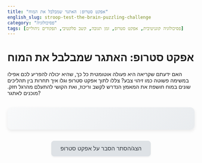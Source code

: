 ```yaml
---
title: "אפקט סטרופ: האתגר שמבלבל את המוח"
english_slug: stroop-test-the-brain-puzzling-challenge
category: "פסיכולוגיה"
tags: [פסיכולוגיה קוגניטיבית, אפקט סטרופ, זמן תגובה, קשב סלקטיבי, תפקודים ניהוליים]
---
```

# אפקט סטרופ: האתגר שמבלבל את המוח

האם ידעתם שקריאה היא פעולה אוטומטית כל כך, שהיא יכולה להפריע לכם אפילו במשימה פשוטה כמו זיהוי צבע? צללו לתוך אפקט סטרופ וגלו איך תחרות בין תהליכים שונים במוח חושפת את המאמץ הנדרש לקשב וריכוז, ואת הקושי להתעלם מהרגל חזק. מוכנים לאתגר?

<div id="stroop-app">
    <div id="game-container">
        <div id="word-display" class="word-transition"></div>
        <p id="instruction-text"></p>
        <p id="trial-counter"></p>
    </div>
    <div id="color-buttons">
        <button class="color-button" data-color="red">אדום</button>
        <button class="color-button" data-color="blue">כחול</button>
        <button class="color-button" data-color="green">ירוק</button>
        <button class="color-button" data-color="yellow">צהוב</button>
    </div>
    <div id="start-screen">
        <button id="start-button">התחל אתגר סטרופ</button>
    </div>
    <div id="results-screen">
        <h2>התוצאות שלכם:</h2>
        <p>ניסיונות שהושלמו: <span id="total-trials-count">0</span></p>
        <p>טעויות: <span id="error-count">0</span></p>
        <h3>זמן תגובה ממוצע (באלפיות השנייה):</h3>
        <p>תואם (מילה וצבע זהים): <span id="avg-rt-congruent">0</span> מ"ש</p>
        <p>לא תואם (מילה וצבע שונים): <span id="avg-rt-incongruent">0</span> מ"ש</p>
        <p id="results-summary"></p>
         <button id="restart-button">נסו שוב</button>
    </div>
</div>

<style>
/* משתני CSS לצבעים וטיפוגרפיה */
:root {
    --primary-blue: #007bff;
    --primary-darkblue: #0056b3;
    --success-green: #28a745;
    --danger-red: #dc3545;
    --warning-yellow: #ffc107; /* Using a lighter yellow for button, but word color will be #f0ad4e */
    --info-teal: #17a2b8;
    --background-light: #f8f9fa;
    --text-dark: #343a40;
    --text-muted: #6c757d;
    --card-background: #ffffff;
    --card-shadow: 0 4px 8px rgba(0,0,0,0.08);
    --border-light: #dee2e6;
}

#stroop-app {
    direction: rtl;
    font-family: 'Segoe UI', Roboto, 'Helvetica Neue', Arial, sans-serif;
    display: flex;
    flex-direction: column;
    align-items: center;
    padding: 30px;
    background: linear-gradient(135deg, var(--background-light), #e9ecef); /* Subtle gradient background */
    border-radius: 12px;
    box-shadow: var(--card-shadow);
    max-width: 600px;
    margin: 30px auto;
    overflow: hidden; /* Clean corners */
    color: var(--text-dark);
}

#game-container {
    text-align: center;
    margin-bottom: 30px;
    min-height: 180px; /* Ensure space */
    display: flex;
    flex-direction: column;
    align-items: center;
    justify-content: center;
    width: 100%;
}

#word-display {
    font-size: 5em; /* Slightly larger */
    font-weight: 900; /* Bolder */
    height: 1.5em; /* Fixed height */
    line-height: 1.5em; /* Center vertically */
    margin-bottom: 15px;
    text-shadow: 1px 1px 2px rgba(0,0,0,0.1); /* Subtle text shadow */
    opacity: 0; /* Start invisible for fade-in */
    transform: scale(0.9); /* Start slightly smaller */
}

.word-transition {
    transition: opacity 0.4s ease-out, transform 0.4s ease-out;
}

.word-visible {
     opacity: 1;
     transform: scale(1);
}

.word-correct {
    animation: flash-green 0.5s ease-in-out;
}

.word-incorrect {
    animation: flash-red 0.5s ease-in-out;
}

@keyframes flash-green {
    0%, 100% { color: inherit; }
    50% { color: var(--success-green); }
}

@keyframes flash-red {
    0%, 100% { color: inherit; }
    50% { color: var(--danger-red); }
}


#instruction-text {
    font-size: 1.3em; /* Larger instruction */
    color: var(--text-muted);
    margin-bottom: 15px;
    height: 1.5em; /* Reserve space */
}

#trial-counter {
    font-size: 1em;
    color: var(--text-muted);
    margin-top: 0;
    height: 1.5em; /* Reserve space */
}


#color-buttons {
    display: flex;
    justify-content: center;
    gap: 15px; /* Increased gap */
    margin-bottom: 30px;
    flex-wrap: wrap; /* Allow wrapping on small screens */
    width: 100%;
}

.color-button {
    padding: 18px 30px; /* Larger buttons */
    font-size: 1.2em;
    font-weight: bold;
    cursor: pointer;
    border: none;
    border-radius: 8px; /* More rounded corners */
    color: var(--card-background); /* White text */
    transition: background-color 0.3s ease, transform 0.1s ease, box-shadow 0.3s ease;
    box-shadow: 0 2px 4px rgba(0,0,0,0.1);
    min-width: 100px; /* Ensure minimum width */
}

.color-button[data-color="red"] { background-color: var(--danger-red); }
.color-button[data-color="blue"] { background-color: var(--primary-blue); }
.color-button[data-color="green"] { background-color: var(--success-green); }
.color-button[data-color="yellow"] { background-color: var(--warning-yellow); color: var(--text-dark); } /* Yellow button needs dark text */

.color-button:hover {
    opacity: 0.9;
    box-shadow: 0 4px 8px rgba(0,0,0,0.15);
}

.color-button:active {
    transform: scale(0.98); /* Press effect */
    box-shadow: 0 1px 2px rgba(0,0,0,0.2);
}

#start-screen, #results-screen {
    width: 100%;
    text-align: center;
    padding: 20px;
    background-color: var(--card-background);
    border-radius: 8px;
    box-shadow: 0 2px 4px rgba(0,0,0,0.05);
}

#start-button, #restart-button {
     padding: 15px 30px;
    font-size: 1.3em;
    cursor: pointer;
    border: none;
    border-radius: 8px;
    background-color: var(--info-teal); /* Info color for actions */
    color: white;
    transition: background-color 0.3s ease, transform 0.1s ease;
    box-shadow: 0 2px 4px rgba(0,0,0,0.1);
}

#start-button:hover, #restart-button:hover {
    background-color: #138496; /* Darker teal */
    box-shadow: 0 4px 8px rgba(0,0,0,0.15);
}

#start-button:active, #restart-button:active {
     transform: scale(0.98);
}

#results-screen h2 {
    margin-top: 0;
    color: var(--primary-blue);
    margin-bottom: 20px;
}

#results-screen p {
    font-size: 1.1em;
    margin-bottom: 10px;
    color: var(--text-dark);
}

#results-screen h3 {
     margin-top: 20px;
     margin-bottom: 10px;
     color: var(--text-muted);
     border-top: 1px solid var(--border-light);
     padding-top: 15px;
}

#results-summary {
    font-size: 1.2em;
    font-weight: bold;
    margin-top: 20px;
    color: var(--primary-blue);
}

#toggle-explanation {
    display: block;
    margin: 30px auto;
    padding: 12px 25px;
    font-size: 1.1em;
    cursor: pointer;
    border: none;
    border-radius: 8px;
    background-color: var(--border-light); /* Light gray for toggle */
    color: var(--text-dark);
    transition: background-color 0.3s ease, transform 0.1s ease;
    box-shadow: 0 2px 4px rgba(0,0,0,0.05);
}

#toggle-explanation:hover {
    background-color: #ced4da; /* Darker gray */
}

#toggle-explanation:active {
    transform: scale(0.98);
}


#explanation {
    direction: rtl;
    margin-top: 30px;
    padding: 25px;
    background-color: var(--card-background);
    border-radius: 12px;
    box-shadow: var(--card-shadow);
    line-height: 1.7;
    color: var(--text-dark);
}

#explanation h2 {
    color: var(--primary-blue);
    margin-bottom: 20px;
    border-bottom: 1px solid var(--border-light);
    padding-bottom: 10px;
}

#explanation h3 {
    color: var(--text-muted);
    margin-top: 25px;
    margin-bottom: 15px;
    font-size: 1.3em;
}

#explanation p, #explanation ul {
    font-size: 1.1em;
    color: var(--text-dark);
    margin-bottom: 15px;
}

#explanation ul {
    padding-right: 25px;
}

#explanation li {
    margin-bottom: 10px;
    line-height: 1.6;
}

/* Utility class for hiding elements */
.hidden {
    display: none;
}

/* State classes handled by JS */
#start-screen.active,
#game-container.active,
#color-buttons.active,
#results-screen.active {
    display: flex; /* Use flex to maintain layout */
    flex-direction: column;
    align-items: center;
    width: 100%;
}

/* Specific overrides for elements within active states */
#game-container.active #word-display {
     display: block; /* Word display is block within game container */
}
#game-container.active #instruction-text {
    display: block;
}
#game-container.active #trial-counter {
    display: block;
}

#color-buttons.active {
     display: flex; /* Buttons flex row */
}

#start-screen, #game-container, #results-screen, #color-buttons {
    display: none; /* Hide all by default */
}

</style>

<button id="toggle-explanation">הצג/הסתר הסבר על אפקט סטרופ</button>

<div id="explanation" class="hidden">
    <h2>אפקט סטרופ: כשהמוח חושב מהר מהמילים</h2>

    <h3>מהו אפקט סטרופ וכיצד הוא עובד?</h3>
    אפקט סטרופ הוא תופעה פסיכולוגית מרתקת שמדגימה את הקושי של המוח שלנו להתעלם ממידע אוטומטי (כמו קריאה) כשהוא מנסה להתמקד במידע אחר (כמו זיהוי צבע). בניסוי סטרופ הקלאסי, נדרשים המשתתפים לזהות את צבע הדיו שבו כתובה מילה, ולא לקרוא את המילה עצמה. כשיש קונפליקט – למשל, המילה "אדום" כתובה בצבע כחול – המוח "מתבלבל", ותהליך זיהוי הצבע מתעכב וגורם לזמן תגובה ארוך יותר ולעיתים גם ליותר טעויות.

    <h3>מדוע המוח "מתנגש" עם המילים? התיאוריות המובילות</h3>
    <p>אפקט סטרופ מוסבר על ידי מספר תיאוריות מרכזיות בפסיכולוגיה קוגניטיבית:</p>
    <ul>
        <li>**אוטומטיות מול בקרה:** קריאה אצל אנשים בוגרים היא תהליך אוטומטי מאוד ומהיר. זיהוי צבע, לעומת זאת, דורש יותר מאמץ קשבי ובקרה מודעת. כשיש קונפליקט, הקריאה האוטומטית מפריעה לבקרה הנדרשת לזיהוי הצבע הנכון.</li>
        <li>**מהירות עיבוד:** המוח מעבד את משמעות המילה מהר יותר משהוא מעבד את צבע הדיו. המידע המילולי המעובד ראשון יוצר "רעש" או הפרעה לתגובה המבוססת על צבע.</li>
        <li>**קשב סלקטיבי ועכבה:** המשימה דורשת קשב סלקטיבי למימד הצבע והיכולת לעכב את התגובה האוטומטית לקריאת המילה. מצב הקונפליקט במבחן סטרופ מחייב הפעלת מנגנוני בקרה קוגניטיביים חזקים יותר כדי לעצור את התגובה הלא רלוונטית.</li>
    </ul>

    <h3>אזורי מוח ורשתות קשב בפעולה</h3>
    <p>מחקרים מתקדמים מראים שאפקט סטרופ מערב אזורי מוח חיוניים לתפקודים ניהוליים:</p>
    <ul>
        <li>**קליפת המוח הקדם-מצחית (Prefrontal Cortex):** מרכז הבקרה של המוח. אזורים אלה, במיוחד בחלק הקדמי-צדדי, פעילים במיוחד במצבי קונפליקט ומסייעים בעכבת תגובות אוטומטיות ובהגברת הקשב למידע הרלוונטי.</li>
        <li>**קליפת החגורה הקדמית (Anterior Cingulate Cortex - ACC):** מתפקדת כמערכת ניטור שגיאות וקונפליקטים. ה-ACC מזהה את ההתנגשות בין התגובה האוטומטית לתגובה הנדרשת במבחן סטרופ, ומאותת לאזורים אחרים להגביר את המאמץ הקוגניטיבי.</li>
    </ul>

    <h3>יישומים בחיי היומיום ובפסיכולוגיה</h3>
    <p>מבחן סטרופ אינו רק הדגמה מעבדתית, הוא כלי חשוב:</p>
    <ul>
        <li>**הערכה קוגניטיבית:** משמש לאבחון קשיי קשב וריכוז (ADHD), פגיעות מוחיות, סכיזופרניה, דיכאון, והפרעות נוירולוגיות ופסיכיאטריות אחרות המשפיעות על תפקודים ניהוליים ובקרה קוגניטיבית.</li>
        <li>**הבנת התפתחות:** השיפור בביצועי סטרופ לאורך הילדות מדגים את ההתפתחות של יכולות הבקרה הקוגניטיבית במוח המתבגר.</li>
        <li>**חיי היומיום:** היכולת להתעלם ממידע מסיח (כמו קריאת שלטי חוצות בזמן נהיגה, או התעלמות מרעשי רקע בעבודה) קשורה למנגנונים הפועלים במבחן סטרופ.</li>
    </ul>

    <p>אז בפעם הבאה שתתקשו במבחן סטרופ, זכרו שאתם חווים ממקור ראשון את המאבק המורכב והמרתק שמתרחש כל הזמן בתוך המוח שלכם!</p>
</div>

<script>
document.addEventListener('DOMContentLoaded', () => {
    // DOM Elements
    const wordDisplay = document.getElementById('word-display');
    const instructionText = document.getElementById('instruction-text');
    const trialCounterDisplay = document.getElementById('trial-counter');
    const colorButtons = document.querySelectorAll('.color-button');
    const startButton = document.getElementById('start-button');
    const restartButton = document.getElementById('restart-button');
    const startScreen = document.getElementById('start-screen');
    const gameContainer = document.getElementById('game-container');
    const colorButtonsContainer = document.getElementById('color-buttons');
    const resultsScreen = document.getElementById('results-screen');
    const totalTrialsSpan = document.getElementById('total-trials-count');
    const errorCountSpan = document.getElementById('error-count');
    const avgRtCongruentSpan = document.getElementById('avg-rt-congruent');
    const avgRtIncongruentSpan = document.getElementById('avg-rt-incongruent');
    const resultsSummary = document.getElementById('results-summary');
    const toggleExplanationButton = document.getElementById('toggle-explanation');
    const explanationDiv = document.getElementById('explanation');

    // Configuration & State
    const colors = {
        red: { name: 'אדום', hex: '#dc3545' }, /* Using danger-red for word color */
        blue: { name: 'כחול', hex: '#007bff' }, /* Using primary-blue for word color */
        green: { name: 'ירוק', hex: '#28a745' }, /* Using success-green for word color */
        yellow: { name: 'צהוב', hex: '#f0ad4e' } /* Original darker yellow for word color */
    };
    const totalTrialsPerGame = 20;
    let gameState = 'start'; // 'start', 'playing', 'feedback', 'results'
    let trials = [];
    let currentTrial = null;
    let startTime = null;
    let trialCount = 0;

    // --- Game Logic ---

    function getRandomColorKey() {
        const colorKeys = Object.keys(colors);
        return colorKeys[Math.floor(Math.random() * colorKeys.length)];
    }

    function generateTrial() {
        const wordKey = getRandomColorKey(); // The color name to display as text
        const textColorKey = getRandomColorKey(); // The actual color of the text

        return {
            word: colors[wordKey].name,
            textColor: colors[textColorKey].hex,
            correctAnswer: textColorKey,
            isCongruent: wordKey === textColorKey
        };
    }

    function updateUIState() {
        // Hide all primary screens first
        startScreen.classList.remove('active');
        gameContainer.classList.remove('active');
        colorButtonsContainer.classList.remove('active');
        resultsScreen.classList.remove('active');

        // Hide specific elements within game container
        wordDisplay.classList.remove('word-visible', 'word-correct', 'word-incorrect');
        wordDisplay.textContent = '';
        instructionText.textContent = '';
        trialCounterDisplay.textContent = '';
        colorButtons.forEach(button => button.disabled = false); // Enable buttons for playing state

        switch (gameState) {
            case 'start':
                startScreen.classList.add('active');
                break;
            case 'playing':
                gameContainer.classList.add('active');
                colorButtonsContainer.classList.add('active');
                instructionText.textContent = 'לחץ על כפתור הצבע שבו כתובה המילה:';
                trialCounterDisplay.textContent = `ניסיון ${trialCount + 1} מתוך ${totalTrialsPerGame}`;
                break;
            case 'feedback':
                 gameContainer.classList.add('active');
                 colorButtonsContainer.classList.add('active');
                 // Buttons should be disabled temporarily during feedback
                 colorButtons.forEach(button => button.disabled = true);
                 // Word display will be updated by showFeedback
                 instructionText.textContent = '...'; // Indicate processing
                 trialCounterDisplay.textContent = `ניסיון ${trialCount} מתוך ${totalTrialsPerGame}`;
                break;
            case 'results':
                resultsScreen.classList.add('active');
                break;
        }
    }

    function displayTrial() {
        if (trialCount >= totalTrialsPerGame) {
            endGame();
            return;
        }

        gameState = 'playing';
        updateUIState();

        currentTrial = generateTrial();
        wordDisplay.textContent = currentTrial.word;
        wordDisplay.style.color = currentTrial.textColor; // Apply the ink color

        // Trigger entrance animation
        // Use a slight delay to ensure display property is set before transition
        requestAnimationFrame(() => {
            wordDisplay.classList.add('word-visible');
        });

        startTime = performance.now(); // Start timing right before word appears
    }

    function showFeedback(isCorrect) {
         gameState = 'feedback';
         colorButtons.forEach(button => button.disabled = true); // Disable buttons during feedback

         // Apply feedback animation
         wordDisplay.classList.remove('word-visible'); // Hide current word
         // Re-apply color for potential flash animation
         wordDisplay.style.color = currentTrial.textColor; // Ensure color is correct for flash

         // Use a tiny delay before applying flash class for reliable animation re-trigger
         setTimeout(() => {
            if (isCorrect) {
                wordDisplay.classList.add('word-correct');
            } else {
                wordDisplay.classList.add('word-incorrect');
            }
         }, 50); // Short delay

        // Delay before moving to the next trial
        setTimeout(() => {
            trialCount++;
            displayTrial(); // Move to the next trial or end game
        }, 800); // Show feedback for 800ms
    }


    function recordResponse(selectedColorKey) {
        if (gameState !== 'playing' || !currentTrial) return;

        const reactionTime = performance.now() - startTime;
        const isCorrect = selectedColorKey === currentTrial.correctAnswer;

        trials.push({
            ...currentTrial,
            reactionTime: reactionTime,
            isCorrect: isCorrect,
            trialNumber: trialCount + 1 // Record trial number
        });

        currentTrial = null; // Prevent double clicking

        showFeedback(isCorrect); // Show visual feedback and then proceed
    }

    function startGame() {
        trialCount = 0;
        trials = [];
        gameState = 'playing'; // Will be set back to 'playing' by displayTrial
        updateUIState(); // Transition from start/results to game layout
        displayTrial(); // Start the first trial
    }

    function endGame() {
        gameState = 'results';
        updateUIState();

        // Calculate results
        const correctTrials = trials.filter(t => t.isCorrect);
        const errors = trials.length - correctTrials.length;

        const congruentCorrectTrials = correctTrials.filter(t => t.isCongruent);
        const incongruentCorrectTrials = correctTrials.filter(t => !t.isCongruent);

        const avgRtCongruent = congruentCorrectTrials.length > 0
            ? congruentCorrectTrials.reduce((sum, t) => sum + t.reactionTime, 0) / congruentCorrectTrials.length
            : 0;

        const avgRtIncongruent = incongruentCorrectTrials.length > 0
            ? incongruentCorrectTrials.reduce((sum, t) => sum + t.reactionTime, 0) / incongruentCorrectTrials.length
            : 0;

        // Display results
        totalTrialsSpan.textContent = trials.length;
        errorCountSpan.textContent = errors;
        avgRtCongruentSpan.textContent = avgRtCongruent.toFixed(0);
        avgRtIncongruentSpan.textContent = avgRtIncongruent.toFixed(0);

        // Add results summary text
        let summaryText = '';
        if (avgRtIncongruent > avgRtCongruent * 1.1) { // Arbitrary threshold for significant difference
             summaryText = `כצפוי, זמן התגובה הממוצע שלכם היה ארוך יותר במצבים שבהם צבע הדיו לא התאים למילה (${avgRtIncongruent} מ"ש) לעומת מצבים תואמים (${avgRtCongruent} מ"ש). זוהי הדגמה קלאסית של אפקט סטרופ!`;
        } else if (avgRtIncongruent > 0 && avgRtIncongruent > avgRtCongruent) {
             summaryText = `זמן התגובה הממוצע שלכם היה מעט ארוך יותר במצבי אי-התאמה (${avgRtIncongruent} מ"ש) לעומת מצבים תואמים (${avgRtCongruent} מ"ש), כפי שצפוי באפקט סטרופ.`;
        } else if (trials.length > 0) {
             summaryText = `לא נצפה הבדל משמעותי בזמני התגובה בין מצבים תואמים ולא תואמים. ייתכן שאתם מהירים במיוחד בזיהוי צבע, או שזה דורש יותר ניסיונות כדי להבחין באפקט.`;
        } else {
            summaryText = `אין מספיק נתונים להצגת תוצאות.`;
        }
        resultsSummary.textContent = summaryText;
    }

    // --- Event Listeners ---

    startButton.addEventListener('click', startGame);
    restartButton.addEventListener('click', startGame);

    colorButtons.forEach(button => {
        button.addEventListener('click', () => {
            recordResponse(button.getAttribute('data-color'));
        });
    });

    toggleExplanationButton.addEventListener('click', () => {
        explanationDiv.classList.toggle('hidden');
        if (explanationDiv.classList.contains('hidden')) {
            toggleExplanationButton.textContent = 'הצג הסבר על אפקט סטרופ';
        } else {
             toggleExplanationButton.textContent = 'הסתר הסבר על אפקט סטרופ';
        }
    });

    // Initial state setup
    updateUIState(); // Set initial state to 'start'
});
</script>
```
